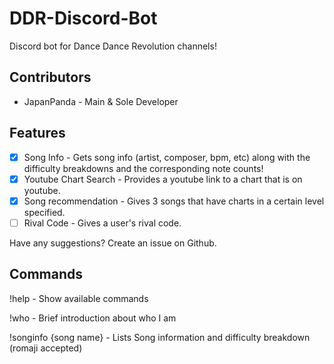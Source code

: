 # DDR-Discord-Bot
Discord bot for Dance Dance Revolution channels!

## Contributors
* JapanPanda - Main & Sole Developer

## Features
- [X] Song Info - Gets song info (artist, composer, bpm, etc) along with the difficulty breakdowns and the corresponding note counts!
- [X] Youtube Chart Search - Provides a youtube link to a chart that is on youtube.
- [X] Song recommendation - Gives 3 songs that have charts in a certain level specified.
- [ ] Rival Code - Gives a user's rival code.

Have any suggestions? Create an issue on Github.

## Commands
!help - Show available commands

!who - Brief introduction about who I am

!songinfo {song name} - Lists Song information and difficulty breakdown (romaji accepted)
